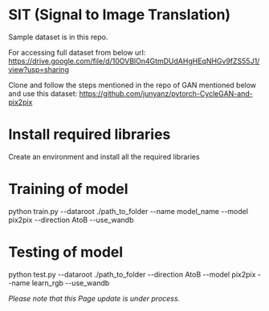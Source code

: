 # SIT (Signal to Image Translation)

Sample dataset is in this repo.

For accessing full dataset from below url: 
https://drive.google.com/file/d/10OVBlOn4GtmDUdAHgHEqNHGv9fZS55J1/view?usp=sharing

Clone and follow the steps mentioned in the repo of GAN mentioned below and use this dataset:
https://github.com/junyanz/pytorch-CycleGAN-and-pix2pix

# Install required libraries
Create an environment and install all the required libraries

# Training of model
python train.py --dataroot ./path_to_folder --name model_name --model pix2pix --direction AtoB --use_wandb

# Testing of model
python test.py --dataroot ./path_to_folder --direction AtoB --model pix2pix --name learn_rgb --use_wandb


*Please note that this Page update is under process.*
